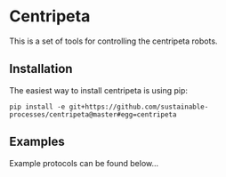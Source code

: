 # Centripeta

This is a set of tools for controlling the centripeta robots. 

## Installation

The easiest way to install centripeta is using pip:

```pip install -e git+https://github.com/sustainable-processes/centripeta@master#egg=centripeta```

<!-- I will pin the install to a particular release once we are ready to publish-->

## Examples

Example protocols can be found below...

<!--Liwei, I think it would be good to have some code examples here in the README as well as in the protocols folder-->